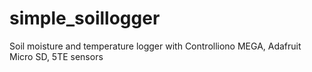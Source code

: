 # simple_soillogger
Soil moisture and temperature logger with Controlliono MEGA, Adafruit Micro SD, 5TE sensors 

